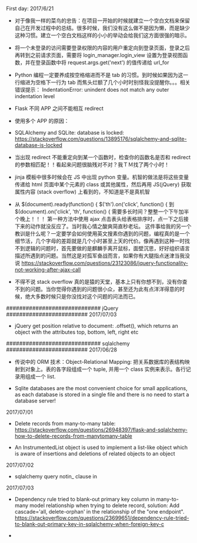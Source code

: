 First day: 2017/6/21
- 对于像我一样的菜鸟的忠告：在项目一开始的时候就建立一个空白文档来保留自己在开发过程中的总结。很多时候，我们没有这么做不是因为懒，而是缺少这种习惯。建立一个空白文档这样的小小的举动会给我们这方面很强的暗示。

- 将一个未登录的访问需要登录权限的内容的用户重定向到登录页面，登录之后再转到之前请求页面，需要将 login_manager.login_view 设置为登录视图函数，并在登录函数中将 request.args.get('next') 的值传递给 url_for

- Python 编程一定要养成按空格缩进而不是 tab 的习惯。到时候如果因为这一行缩进为空格下一行为 tab 而焦头烂额了几个小时时别怪我没提醒你。。。相关错误提示：
	IndentationError: unindent does not match any outer indentation level

- Flask 不同 APP 之间不能相互 redirect

- 使用多个 APP 的原因：

- SQLAlchemy and SQLite: database is locked:
	https://stackoverflow.com/questions/13895176/sqlalchemy-and-sqlite-database-is-locked

- 当出现 redirect 不能重定向到某一个函数时，检查你的函数名是否和 redirect 的参数相匹配！！看起来问题很脑残对不对？我ＴＭ找了两个小时！

- jinja 模板中很多时候会在 JS 中出现 python 变量。机智的做法是将这些变量传递给 html 页面中某个元素的 class 或其他属性，然后再用 JS(jQuery) 获取属性内容 (stack overflow) 上看到的，不知道是不是真机智

- 从 $(document).ready(function() {
	$('th').on('click', function() {
到 $(document).on('click', 'th', function() {
需要多长时间？整整一个下午加半个晚上！！！
第一种方法中使用 ajax 点击表头给表格排序时，点一下之后接下来的动作就没反应了。当时我心情之酸爽简直秒老坛。
这件事给我的另一个教训是什么呢？一定要学会如何使用英文搜素你遇到的问题，编程真的是一个细节活，几个字母的差距就是几个小时甚至上天的代价。像再遇到这种一时找不到逻辑的问题时，首先要做的是麒麟手离开鼠标，面壁沉思，好好组织语言描述所遇到的问题。当然这是对孤军奋战而言，如果你有大腿指点迷津当我没说
	https://stackoverflow.com/questions/23123086/jquery-functionality-not-working-after-ajax-call

- 不得不说 stack overflow 真的是猿的天堂，基本上只有你想不到，没有你查不到的问题。当你觉得你遇到的问题很小众，甚至还为此有点洋洋得意的时候，绝大多数时候只是你没找对这个问题的问法而已。



############################# jQuery #########################
2017/07/03
- jQuery get position relative to document:
	.offset(), which returns an object with the attributes top, bottom, left, right etc


############################# sqlalchemy #########################
2017/06/28
- 传说中的 ORM 技术：Object-Relational Mapping: 把关系数据库的表结构映射到对象上。表的各字段组成一个 tuple, 并用一个 class 实例来表示。各行记录用组成一个 list.

- Sqlite databases are the most convenient choice for small applications, as each database is stored in a single file and there is no need to start a database server!


2017/07/01
- Delete records from many-to-many table:
	https://stackoverflow.com/questions/26948397/flask-and-sqlalchemy-how-to-delete-records-from-manytomany-table

- An InstrumentedList object is used to implement a list-like object which is aware of insertions and deletions of related objects to an object


2017/07/02
- sqlalchemy query notin_ clause in <filter>


2017/07/03
- Dependency rule tried to blank-out primary key column in many-to-many model relationship when trying to delete record, solution:
	Add cascade='all, delete-orphan' in the relationship of the "one endpoint".
	https://stackoverflow.com/questions/23699651/dependency-rule-tried-to-blank-out-primary-key-in-sqlalchemy-when-foreign-key-c

- 


































